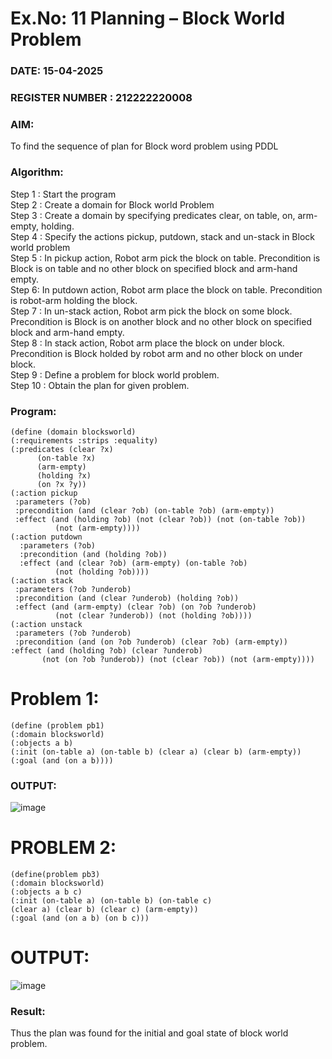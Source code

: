 # Ex.No: 11  Planning –  Block World Problem 
### DATE: 15-04-2025                                                                          
### REGISTER NUMBER : 212222220008
### AIM: 
To find the sequence of plan for Block word problem using PDDL  
###  Algorithm:
Step 1 :  Start the program <br>
Step 2 : Create a domain for Block world Problem <br>
Step 3 :  Create a domain by specifying predicates clear, on table, on, arm-empty, holding. <br>
Step 4 : Specify the actions pickup, putdown, stack and un-stack in Block world problem <br>
Step 5 :  In pickup action, Robot arm pick the block on table. Precondition is Block is on table and no other block on specified block and arm-hand empty.<br>
Step 6:  In putdown action, Robot arm place the block on table. Precondition is robot-arm holding the block.<br>
Step 7 : In un-stack action, Robot arm pick the block on some block. Precondition is Block is on another block and no other block on specified block and arm-hand empty.<br>
Step 8 : In stack action, Robot arm place the block on under block. Precondition is Block holded by robot arm and no other block on under block.<br>
Step 9 : Define a problem for block world problem.<br> 
Step 10 : Obtain the plan for given problem.<br> 
     
### Program:
```
(define (domain blocksworld)
(:requirements :strips :equality)
(:predicates (clear ?x)
      (on-table ?x)
      (arm-empty)
      (holding ?x)
      (on ?x ?y))
(:action pickup
 :parameters (?ob)
 :precondition (and (clear ?ob) (on-table ?ob) (arm-empty))
 :effect (and (holding ?ob) (not (clear ?ob)) (not (on-table ?ob))
          (not (arm-empty))))
(:action putdown
  :parameters (?ob)
  :precondition (and (holding ?ob))
  :effect (and (clear ?ob) (arm-empty) (on-table ?ob)
          (not (holding ?ob))))
(:action stack
 :parameters (?ob ?underob)
 :precondition (and (clear ?underob) (holding ?ob))
 :effect (and (arm-empty) (clear ?ob) (on ?ob ?underob)
          (not (clear ?underob)) (not (holding ?ob))))
(:action unstack
 :parameters (?ob ?underob)
 :precondition (and (on ?ob ?underob) (clear ?ob) (arm-empty))
:effect (and (holding ?ob) (clear ?underob)
       (not (on ?ob ?underob)) (not (clear ?ob)) (not (arm-empty))))

```
# Problem 1:
```
(define (problem pb1)
(:domain blocksworld)
(:objects a b)
(:init (on-table a) (on-table b) (clear a) (clear b) (arm-empty))
(:goal (and (on a b))))
```

### OUTPUT:
![image](https://github.com/user-attachments/assets/e7bd1ebf-dd12-4f3f-92fe-4019979d046e)

# PROBLEM 2:
```
(define(problem pb3)
(:domain blocksworld)
(:objects a b c)
(:init (on-table a) (on-table b) (on-table c)
(clear a) (clear b) (clear c) (arm-empty))
(:goal (and (on a b) (on b c)))
```
# OUTPUT:
![image](https://github.com/user-attachments/assets/7e613ce8-d3a3-49b9-bbaf-1a342b693bbe)



### Result:
Thus the plan was found for the initial and goal state of block world problem.
